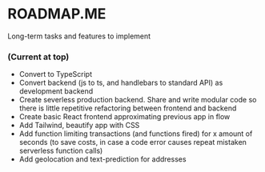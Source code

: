 # ROADMAP.ME
Long-term tasks and features to implement

### (Current at top)
- Convert to TypeScript
- Convert backend (js to ts, and handlebars to standard API) as development backend
- Create severless production backend. Share and write modular code so there is little repetitive refactoring between frontend and backend
- Create basic React frontend approximating previous app in flow
- Add Tailwind, beautify app with CSS
- Add function limiting transactions (and functions fired) for x amount of seconds (to save costs, in case a code error causes repeat mistaken serverless function calls)
- Add geolocation and text-prediction for addresses
